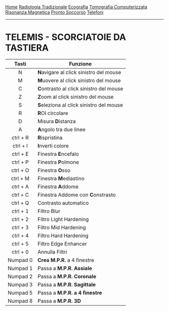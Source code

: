 <div class="topnav">
  <a href="https://sl-rad.github.io/SL-Rad-Vademecum">Home</a>
  <a href="https://sl-rad.github.io/SL-Rad-Vademecum/radiologia_tradizionale.html">Radiologia Tradizionale</a>
  <a href="https://sl-rad.github.io/SL-Rad-Vademecum/ecografia.html">Ecografia</a>
  <a href="https://sl-rad.github.io/SL-Rad-Vademecum/tomografia_computerizzata.html">Tomografia Computerizzata</a>
  <a href="https://sl-rad.github.io/SL-Rad-Vademecum/risonanza_magnetica.html">Risonanza Magnetica</a>
  <a href="https://sl-rad.github.io/SL-Rad-Vademecum/pronto_soccorso.html">Pronto Soccorso</a>
  <a href="https://sl-rad.github.io/SL-Rad-Vademecum/contatti.html">Telefoni</a>
</div>

- - -

# TELEMIS - SCORCIATOIE DA TASTIERA

|  Tasti   | Funzione                                  |
| :------: | ----------------------------------------- |
|    N     | **N**avigare al click sinistro del mouse  |
|    M     | **M**uovere al click sinistro del mouse   |
|    C     | **C**ontrasto al click sinistro del mouse |
|    Z     | **Z**oom al click sinistro del mouse      |
|    S     | **S**eleziona al click sinistro del mouse |
|    R     | **R**OI circolare                         |
|    D     | Misura **D**istanza                       |
|    A     | **A**ngolo tra due linee                  |
| ctrl + R | **R**ispristina                           |
| ctrl + I | **I**nverti colore                        |
| ctrl + E | Finestra **E**ncefalo                     |
| ctrl + P | Finestra **P**olmone                      |
| ctrl + O | Finestra **O**sso                         |
| ctrl + M | Finestra **M**ediastino                   |
| ctrl + A | Finestra **A**ddome                       |
| ctrl + C | Finestra Addome con **C**onstrasto        |
| ctrl + Q | Contrasto automatico                      |
| ctrl + 1 | Filtro Blur                               |
| ctrl + 2 | Filtro Light Hardening                    |
| ctrl + 3 | Filtro Mid Hardening                      |
| ctrl + 4 | Filtro Hard Hardening                     |
| ctrl + 5 | Filtro Edge Enhancer                      |
| ctrl + 0 | Annulla Filtri                            |
| Numpad 0 | **Crea M.P.R.** a 4 finestre              |
| Numpad 1 | Passa a **M.P.R. Assiale**                |
| Numpad 2 | Passa a **M.P.R. Coronale**               |
| Numpad 3 | Passa a **M.P.R. Sagittale**              |
| Numpad 5 | Passa a **M.P.R. a 4 finestre**           |
| Numpad 8 | Passa a **M.P.R. 3D**                     |